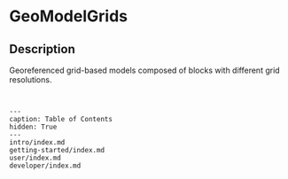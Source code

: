 # GeoModelGrids

## Description

Georeferenced grid-based models composed of blocks with different grid resolutions.

```{include} ../LICENSE.md
```
```{include} ../DISCLAIMER.md
```


```{toctree}
---
caption: Table of Contents
hidden: True
---
intro/index.md
getting-started/index.md
user/index.md
developer/index.md
```
